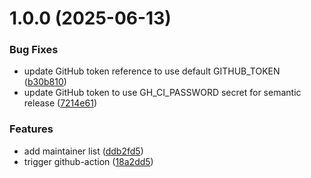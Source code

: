 # 1.0.0 (2025-06-13)


### Bug Fixes

* update GitHub token reference to use default GITHUB_TOKEN ([b30b810](https://github.com/chirpwireless/reusable-helm-chart/commit/b30b810d352ed17a0964ec1c3efe3f3cc21b3120))
* update GitHub token to use GH_CI_PASSWORD secret for semantic release ([7214e61](https://github.com/chirpwireless/reusable-helm-chart/commit/7214e6142a8488285f8b2377996867e47c38c607))


### Features

* add maintainer list ([ddb2fd5](https://github.com/chirpwireless/reusable-helm-chart/commit/ddb2fd5dd229b4288732559b4e3dd3936ac3e6fa))
* trigger github-action ([18a2dd5](https://github.com/chirpwireless/reusable-helm-chart/commit/18a2dd5d55d34aa8d0a3f5827b33d62e6985dbfb))
